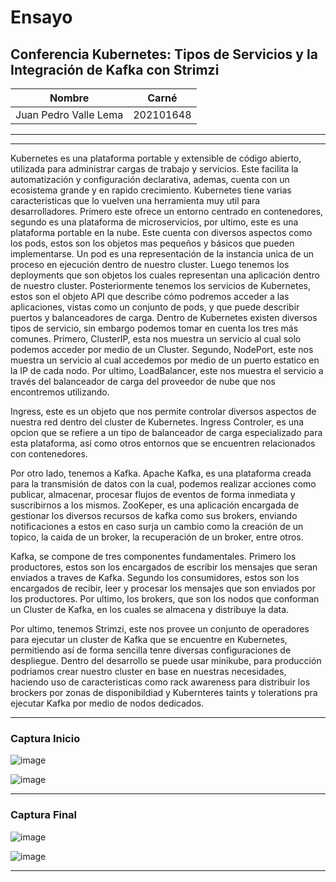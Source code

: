 # Ensayo
## Conferencia  Kubernetes: Tipos de Servicios y la Integración de Kafka con Strimzi

| Nombre | Carné |
| --- | --- |
| Juan Pedro Valle Lema | 202101648 |



---
---
Kubernetes es una plataforma portable y extensible de código abierto, utilizada para administrar cargas de trabajo y servicios. Este facilita la automatización y configuración declarativa, ademas, cuenta con un ecosistema grande y en rapido crecimiento. Kubernetes tiene varias caracteristicas que lo vuelven una herramienta muy util para desarrolladores. Primero este ofrece un entorno centrado en contenedores, segundo es una plataforma de microservicios, por ultimo, este es una plataforma portable en la nube. Este cuenta con diversos aspectos como los pods, estos son los objetos mas pequeños y básicos que pueden implementarse. Un pod es una representación de la instancia unica de un proceso en ejecución dentro de nuestro cluster. Luego tenemos los deployments que son objetos los cuales representan una aplicación dentro de nuestro cluster. Posteriormente tenemos los servicios de Kubernetes, estos son el objeto API que describe cómo podremos acceder a las aplicaciones, vistas como un conjunto de pods, y que puede describir puertos y balanceadores de carga. Dentro de Kubernetes existen diversos tipos de servicio, sin embargo podemos tomar en cuenta los tres más comunes. Primero, ClusterIP, esta nos muestra un servicio al cual solo podemos acceder por medio de un Cluster. Segundo, NodePort, este nos muestra un servicio al cual accedemos por medio de un puerto estatico en la IP de cada nodo. Por ultimo, LoadBalancer, este nos muestra el servicio a través del balanceador de carga del proveedor de nube que nos encontremos utilizando. 

Ingress, este es un objeto que nos permite controlar diversos aspectos de nuestra red dentro del cluster de Kubernetes. Ingress Controler, es una opcion que se refiere a un tipo de balanceador de carga especializado para esta plataforma, así como otros entornos que se encuentren relacionados con contenedores.

Por otro lado, tenemos a Kafka. Apache Kafka, es una plataforma creada para la transmisión de datos con la cual, podemos realizar acciones como publicar, almacenar, procesar flujos de eventos de forma inmediata y suscribirnos a los mismos. ZooKeper, es una aplicación encargada de gestionar los diversos recursos de kafka como sus brokers, enviando notificaciones a estos en caso surja un cambio como la creación de un topico, la caida de un broker, la recuperación de un broker, entre otros.

Kafka, se compone de tres componentes fundamentales. Primero los productores, estos son los encargados de escribir los mensajes que seran enviados a traves de Kafka. Segundo los consumidores, estos son los encargados de recibir, leer y procesar los mensajes que son enviados por los productores. Por ultimo, los brokers, que son los nodos que conforman un Cluster de Kafka, en los cuales se almacena y distribuye la data.

Por ultimo, tenemos Strimzi, este nos provee un conjunto de operadores para ejecutar un cluster de Kafka que se encuentre en Kubernetes, permitiendo así de forma sencilla tenre diversas configuraciones de despliegue. Dentro del desarrollo se puede usar minikube, para producción podriamos crear nuestro cluster en base en nuestras necesidades, haciendo uso de caracteristicas como rack awareness para distribuir los brockers por zonas de disponibildiad y Kubernteres taints y tolerations pra ejecutar Kafka por medio de nodos dedicados.

---

### Captura Inicio

![image](https://github.com/JuanPVL/SO1_1S2024_202101648/assets/98924809/ce780e07-8ac3-40e1-ae42-44c4a7ed848c)

![image](https://github.com/JuanPVL/SO1_1S2024_202101648/assets/98924809/d6a7310b-102f-402b-92e5-43df9b925b7d)


---

### Captura Final

![image](https://github.com/JuanPVL/SO1_1S2024_202101648/assets/98924809/762a743b-3d8a-4f96-b1ec-14cded2b5b42)

![image](https://github.com/JuanPVL/SO1_1S2024_202101648/assets/98924809/4b7a99be-46b5-4018-bb27-3a630dbcb968)


--- 
